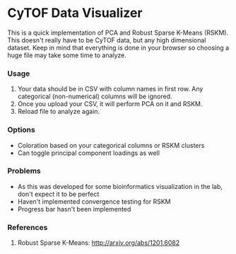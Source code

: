 # CyTOF Data Visualizer

This is a quick implementation of PCA and Robust Sparse K-Means (RSKM). This doesn't really have to be CyTOF data, but any high dimensional dataset. Keep in mind that everything is done in your browser so choosing a huge file may take some time to analyze.

### Usage

1. Your data should be in CSV with column names in first row. Any categorical (non-numerical) columns will be ignored.
2. Once you upload your CSV, it will perform PCA on it and RSKM.
3. Reload file to analyze again.

### Options

- Coloration based on your categorical columns or RSKM clusters
- Can toggle principal component loadings as well

### Problems

- As this was developed for some bioinformatics visualization in the lab, don't expect it to be perfect
- Haven't implemented convergence testing for RSKM
- Progress bar hasn't been implemented

### References

1. Robust Sparse K-Means: http://arxiv.org/abs/1201.6082
